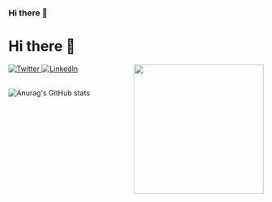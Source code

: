### Hi there 👋

<!--
**Miguel-Bayter/Miguel-Bayter** is a ✨ _special_ ✨ repository because its `README.md` (this file) appears on your GitHub profile.




-->

# Hi there 👋

<div align="left">
  <a href="https://twitter.com/miguel_bayter">
    <img
      src="https://img.shields.io/twitter/follow/omBratteng?label=Twitter&logo=twitter&style=flat-square&color=1da1f2&logoColor=ffffff"
      alt="Twitter"
    />
  </a>
  <a href="https://www.linkedin.com/in/miguel-eduardo-bayter-quintana-98653b128/">
    <img
      src="https://img.shields.io/static/v1?logo=linkedin&style=flat-square&color=0072b1&label=LinkedIn&message=%E2%98%86"
      alt="LinkedIn"
    />
  </a>

  <a href="https://api.daily.dev/get?r=omBratteng" target="_blank">
    <img
      width="256"
      align="right"
      src="https://api.daily.dev/devcards/fd228704937d4496bb54b767eec038fc.png?r=e0v"
    />
  </a>
</div>

<br />

![Anurag's GitHub stats](https://github-readme-stats.vercel.app/api?username=Miguel-Bayter&show_icons=true&theme=oscuro)



